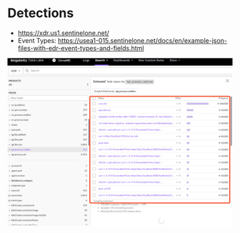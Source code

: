 # Detections

- https://xdr.us1.sentinelone.net/
- Event Types: https://usea1-015.sentinelone.net/docs/en/example-json-files-with-edr-event-types-and-fields.html


![](SCR-20240618-mdre-2.png)







